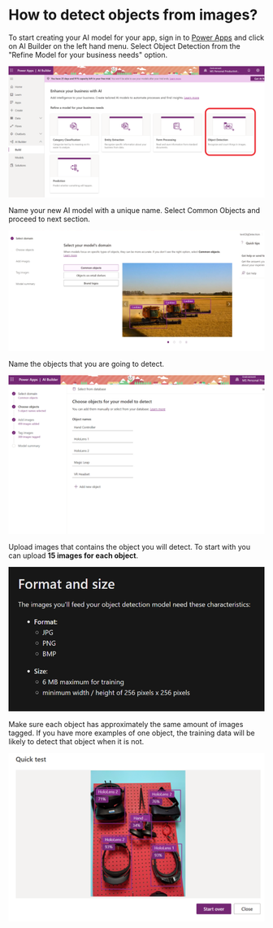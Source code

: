 # How to detect objects from images?

To start creating your AI model for your app, sign in to [Power Apps](https://powerapps.microsoft.com/?WT.mc_id=aiml-8438-ayyonet) and click on AI Builder on the left hand menu. Select Object Detection from the "Refine Model for your business needs" option.

![Build Object Detection on Power Apps - AI Builder](../../.gitbook/assets/buildai%20%281%29.png)

Name your new AI model with a unique name. Select Common Objects and proceed to next section.







![Train your custom model screen for Object Detection](../../.gitbook/assets/commonobj.png)

Name the objects that you are going to detect. 

![Name each objects to be detected](../../.gitbook/assets/namedobjects.png)

Upload images that contains the object you will detect. To start with you can upload **15 images for each object**. 

![Training image format and size for object detection](../../.gitbook/assets/imagedetectionformat.png)

Make sure each object has approximately the same amount of images tagged. If you have more examples of one object, the training data will be likely to detect that object when it is not. 

![False positive HoloLens 2 detection](../../.gitbook/assets/testresult.png)

